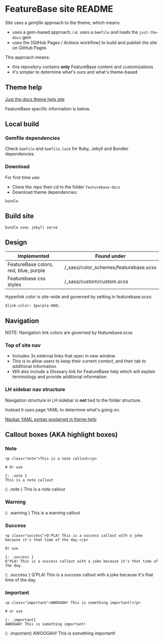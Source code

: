 # FeatureBase site README

Site uses a *gemfile* approach to the theme, which means:
* uses a gem-based approach, i.e. uses a `Gemfile` and loads the `just-the-docs` gem
* uses the [GitHub Pages / Actions workflow] to build and publish the site on GitHub Pages

This approach means:
* this repository contains **only** FeatureBase content and customizations
* it's simpler to determine what's ours and what's theme-based

## Theme help

[Just the docs theme help site](https://just-the-docs.github.io)

FeatureBase specific information is below.

## Local build

### Gemfile dependencies

Check `Gemfile` and `Gemfile.lock` for Ruby, Jekyll and Bundler dependencies.

### Download

For first time use:
* Clone the repo then cd to the folder `featurebase-docs`
* Download theme dependencies:
```
bundle
```

## Build site
```
bundle exec jekyll serve
```

## Design

| Implemented | Found under |
|---|---|
| FeatureBase colors, red, blue, purple | /_sass/color_schemes/featurebase.scss |
| Featurebase css styles | /_sass/custom/custom.scss |

Hyperlink color is site-wide and governed by setting in featurebase.scss:

```
$link-color: $purple-000;
```

## Navigation

NOTE: Navigation link colors are governed by featurebase.scss

### Top of site nav

* Includes 3x external links that open in new window.
* This is to allow users to keep their current context, and then tab to additional information
* Will also include a Glossary link for FeatureBase help which will explain terminology and provide additional information

### LH sidebar nav structure

Navigation structure in LH sidebar is **not** tied to the folder structure.

Instead it uses page YAML to determine what's going on.

[Navbar YAML syntax explained in theme help](https://just-the-docs.github.io/just-the-docs/docs/navigation-structure/#pages-with-children)

## Callout boxes (AKA highlight boxes)

### Note

```
<p class="note">This is a note callout</p>

# Or use

{: .note }
This is a note callout

```

{: .note }
This is a note callout

### Warning

{: .warning }
This is a warning callout

### Success

```
<p class="success">Q'PLA! This is a success callout with a joke because it's that time of the day.</p>

Or use

{: .success }
Q'PLA! This is a success callout with a joke because it's that time of the day.

```

{: .success }
Q'PLA! This is a success callout with a joke because it's that time of the day.


### Important

```
<p class="important">AWOOGAH! This is something important!</p>

# or use

{: .important}
AWOOGAH! This is something important!

```

{: .important}
AWOOGAH! This is something important!
